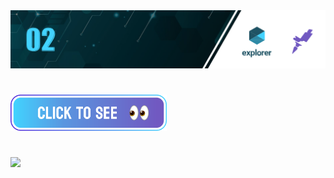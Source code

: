 <img src="https://github.com/jacksonMarcelinoFreitas/Treine_me/blob/master/images/imagem%20para%20Readme.png?raw=true"/>

#

<p style="align: center">
    <a href="https://jacksonmarcelinofreitas.github.io/Moveis_Customizaveis/">
        <img src="https://github.com/jacksonMarcelinoFreitas/Mentoring_Form/raw/master/Buttom%20to%20see.png" alt="Button to see the project" style="width:250px;">
    </a>
</p>

#

<img width=1080 src="https://user-images.githubusercontent.com/88464195/187088946-cc2a40bc-89ce-430a-87a5-0e2e09034b03.png"/>
